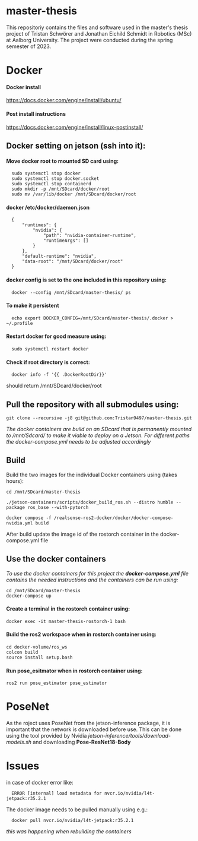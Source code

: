 # master-thesis
This repositoriy contains the files and software used in the master's thesis project of Tristan Schwörer and Jonathan Eichild Schmidt in Robotics (MSc) at Aalborg University. 
The project were conducted during the spring semester of 2023.

# Docker

#### Docker install
https://docs.docker.com/engine/install/ubuntu/
#### Post install instructions 
https://docs.docker.com/engine/install/linux-postinstall/

## Docker setting on jetson (ssh into it):
#### Move docker root to mounted SD card using:
```
  sudo systemctl stop docker
  sudo systemctl stop docker.socket
  sudo systemctl stop containerd
  sudo mkdir -p /mnt/SDcard/docker/root
  sudo mv /var/lib/docker /mnt/SDcard/docker/root
```
#### docker /etc/docker/daemon.json
```
  {
      "runtimes": {
          "nvidia": {
              "path": "nvidia-container-runtime",
              "runtimeArgs": []
          }
      },
      "default-runtime": "nvidia",
      "data-root": "/mnt/SDcard/docker/root"
  }
```
#### docker config is set to the one included in this repository using:
```
  docker --config /mnt/SDcard/master-thesis/ ps
```
#### To make it persistent
```
  echo export DOCKER_CONFIG=/mnt/SDcard/master-thesis/.docker > ~/.profile
```
#### Restart docker for good measure using:
```
  sudo systemctl restart docker
```
#### Check if root directory is correct:
```
  docker info -f '{{ .DockerRootDir}}'
```
should return /mnt/SDcard/docker/root

## Pull the repository with all submodules using:
```
git clone --recursive -j8 git@github.com:Tristan9497/master-thesis.git
```

*The docker containers are build on an SDcard that is permanently mounted to /mnt/Sdcard/ to make it viable to deploy on a Jetson. For different paths the docker-compose.yml needs to be adjusted accordingly*

## Build 
Build the two images for the individual Docker containers using (takes hours):
```
cd /mnt/SDcard/master-thesis

./jetson-containers/scripts/docker_build_ros.sh --distro humble --package ros_base --with-pytorch

docker compose -f /realsense-ros2-docker/docker/docker-compose-nvidia.yml build
```
After build update the image id of the rostorch container in the docker-compose.yml file 

## Use the docker containers
*To use the docker containers for this project the **docker-compose.yml** file contains the needed instructions and the containers can be run using:*
```
cd /mnt/SDcard/master-thesis
docker-compose up
```

#### Create a terminal in the rostorch container using:
```
docker exec -it master-thesis-rostorch-1 bash
```

#### Build the ros2 workspace when in rostorch container using:
```
cd docker-volume/ros_ws
colcon build
source install setup.bash
```

#### Run pose_esitmator when in rostorch container using:
```
ros2 run pose_estimator pose_estimator
```


# PoseNet
As the roject uses PoseNet from the jetson-inference package, it is important that the network is downloaded before use. This can be done using the tool provided by Nvidia *jetson-inference/tools/download-models.sh* and downloading **Pose-ResNet18-Body**


# Issues
in case of docker error like:
```
  ERROR [internal] load metadata for nvcr.io/nvidia/l4t-jetpack:r35.2.1 
```
The docker image needs to be pulled manually using e.g.:
```
  docker pull nvcr.io/nvidia/l4t-jetpack:r35.2.1 
```
*this was happening when rebuilding the containers*
